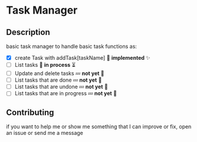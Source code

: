 # Task Manager

## Description 

basic task manager to handle basic task functions as:


[//]: # (:rocket: **implemented** :sparkles: 🚀✨)


[//]: # (:construction: **in process** :hourglass_flowing_sand: 🚧⏳)


[//]: # (:zzz: **not yet** :egg: 💤🥚)


- [x] create Task with addTask[taskName] :rocket: **implemented** :sparkles:
- [ ] List tasks 🚧 **in process** ⏳
- [ ] Update and delete tasks :zzz: **not yet** :egg:
- [ ] List tasks that are done :zzz: **not yet** :egg:
- [ ] List tasks that are undone :zzz: **not yet** :egg:
- [ ] List tasks that are in progress :zzz: **not yet** :egg:

## Contributing

if you want to help me or show me something that I can improve or fix, open an issue or send me a message
